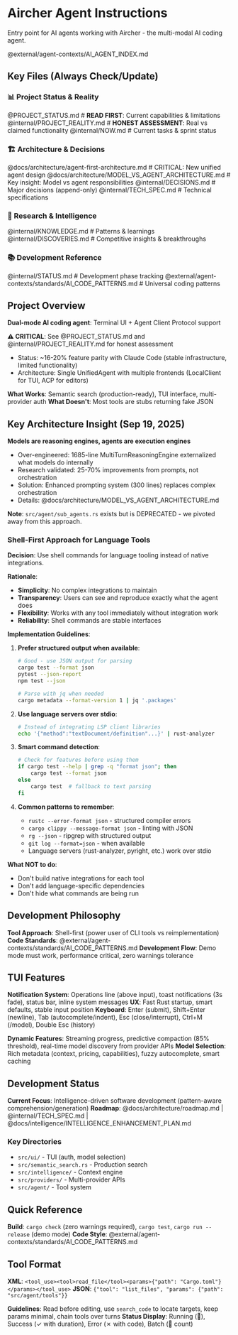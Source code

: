 # Aircher Agent Instructions

Entry point for AI agents working with Aircher - the multi-modal AI coding agent.

@external/agent-contexts/AI_AGENT_INDEX.md

## Key Files (Always Check/Update)

### 📊 Project Status & Reality
@PROJECT_STATUS.md                 # **READ FIRST**: Current capabilities & limitations
@internal/PROJECT_REALITY.md       # **HONEST ASSESSMENT**: Real vs claimed functionality
@internal/NOW.md                   # Current tasks & sprint status

### 🏗️ Architecture & Decisions
@docs/architecture/agent-first-architecture.md  # CRITICAL: New unified agent design
@docs/architecture/MODEL_VS_AGENT_ARCHITECTURE.md  # Key insight: Model vs agent responsibilities
@internal/DECISIONS.md             # Major decisions (append-only)
@internal/TECH_SPEC.md             # Technical specifications

### 🔬 Research & Intelligence
@internal/KNOWLEDGE.md             # Patterns & learnings
@internal/DISCOVERIES.md           # Competitive insights & breakthroughs

### 📚 Development Reference
@internal/STATUS.md                # Development phase tracking
@external/agent-contexts/standards/AI_CODE_PATTERNS.md  # Universal coding patterns

## Project Overview

**Dual-mode AI coding agent**: Terminal UI + Agent Client Protocol support

**⚠️ CRITICAL**: See @PROJECT_STATUS.md and @internal/PROJECT_REALITY.md for honest assessment
- Status: ~16-20% feature parity with Claude Code (stable infrastructure, limited functionality)
- Architecture: Single UnifiedAgent with multiple frontends (LocalClient for TUI, ACP for editors)

**What Works**: Semantic search (production-ready), TUI interface, multi-provider auth
**What Doesn't**: Most tools are stubs returning fake JSON

## Key Architecture Insight (Sep 19, 2025)

**Models are reasoning engines, agents are execution engines**
- Over-engineered: 1685-line MultiTurnReasoningEngine externalized what models do internally
- Research validated: 25-70% improvements from prompts, not orchestration
- Solution: Enhanced prompting system (300 lines) replaces complex orchestration
- Details: @docs/architecture/MODEL_VS_AGENT_ARCHITECTURE.md

**Note**: `src/agent/sub_agents.rs` exists but is DEPRECATED - we pivoted away from this approach.

### Shell-First Approach for Language Tools

**Decision**: Use shell commands for language tooling instead of native integrations.

**Rationale**:
- **Simplicity**: No complex integrations to maintain
- **Transparency**: Users can see and reproduce exactly what the agent does
- **Flexibility**: Works with any tool immediately without integration work
- **Reliability**: Shell commands are stable interfaces

**Implementation Guidelines**:

1. **Prefer structured output when available**:
   ```bash
   # Good - use JSON output for parsing
   cargo test --format json
   pytest --json-report
   npm test --json
   
   # Parse with jq when needed
   cargo metadata --format-version 1 | jq '.packages'
   ```

2. **Use language servers over stdio**:
   ```bash
   # Instead of integrating LSP client libraries
   echo '{"method":"textDocument/definition"...}' | rust-analyzer
   ```

3. **Smart command detection**:
   ```bash
   # Check for features before using them
   if cargo test --help | grep -q "format json"; then
       cargo test --format json
   else
       cargo test  # fallback to text parsing
   fi
   ```

4. **Common patterns to remember**:
   - `rustc --error-format json` - structured compiler errors
   - `cargo clippy --message-format json` - linting with JSON
   - `rg --json` - ripgrep with structured output
   - `git log --format=json` - when available
   - Language servers (rust-analyzer, pyright, etc.) work over stdio

**What NOT to do**:
- Don't build native integrations for each tool
- Don't add language-specific dependencies
- Don't hide what commands are being run

## Development Philosophy

**Tool Approach**: Shell-first (power user of CLI tools vs reimplementation)
**Code Standards**: @external/agent-contexts/standards/AI_CODE_PATTERNS.md
**Development Flow**: Demo mode must work, performance critical, zero warnings tolerance

## TUI Features

**Notification System**: Operations line (above input), toast notifications (3s fade), status bar, inline system messages
**UX**: Fast Rust startup, smart defaults, stable input position
**Keyboard**: Enter (submit), Shift+Enter (newline), Tab (autocomplete/indent), Esc (close/interrupt), Ctrl+M (/model), Double Esc (history)

**Dynamic Features**: Streaming progress, predictive compaction (85% threshold), real-time model discovery from provider APIs
**Model Selection**: Rich metadata (context, pricing, capabilities), fuzzy autocomplete, smart caching

## Development Status

**Current Focus**: Intelligence-driven software development (pattern-aware comprehension/generation)
**Roadmap**: @docs/architecture/roadmap.md | @internal/TECH_SPEC.md | @docs/intelligence/INTELLIGENCE_ENHANCEMENT_PLAN.md

### Key Directories
- `src/ui/` - TUI (auth, model selection)
- `src/semantic_search.rs` - Production search
- `src/intelligence/` - Context engine
- `src/providers/` - Multi-provider APIs
- `src/agent/` - Tool system

## Quick Reference

**Build**: `cargo check` (zero warnings required), `cargo test`, `cargo run --release` (demo mode)
**Code Style**: @external/agent-contexts/standards/AI_CODE_PATTERNS.md

## Tool Format

**XML**: `<tool_use><tool>read_file</tool><params>{"path": "Cargo.toml"}</params></tool_use>`
**JSON**: `{"tool": "list_files", "params": {"path": "src/agent/tools"}}`

**Guidelines**: Read before editing, use `search_code` to locate targets, keep params minimal, chain tools over turns
**Status Display**: Running (🔧), Success (✓ with duration), Error (✗ with code), Batch (🔧 count)
